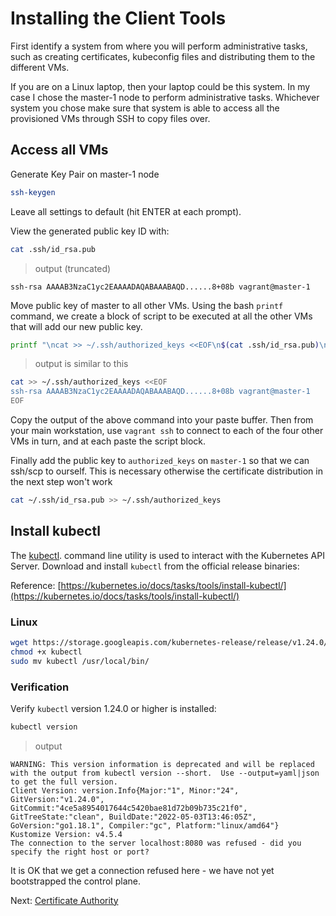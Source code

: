 # Installing the Client Tools

First identify a system from where you will perform administrative tasks, such as creating certificates, kubeconfig files and distributing them to the different VMs.

If you are on a Linux laptop, then your laptop could be this system. In my case I chose the master-1 node to perform administrative tasks. Whichever system you chose make sure that system is able to access all the provisioned VMs through SSH to copy files over.

## Access all VMs

Generate Key Pair on master-1 node

```bash
ssh-keygen
```

Leave all settings to default (hit ENTER at each prompt).

View the generated public key ID with:

```bash
cat .ssh/id_rsa.pub
```

> output (truncated)
```
ssh-rsa AAAAB3NzaC1yc2EAAAADAQABAAABAQD......8+08b vagrant@master-1
```

Move public key of master to all other VMs. Using the bash `printf` command, we create a block of script to be executed at all the other VMs that will add our new public key.

```bash
printf "\ncat >> ~/.ssh/authorized_keys <<EOF\n$(cat .ssh/id_rsa.pub)\nEOF\n\n"
```

> output is similar to this

```bash
cat >> ~/.ssh/authorized_keys <<EOF
ssh-rsa AAAAB3NzaC1yc2EAAAADAQABAAABAQD......8+08b vagrant@master-1
EOF
```

Copy the output of the above command into your paste buffer.
Then from your main workstation, use `vagrant ssh` to connect to each of the four other VMs in turn, and at each paste the script block.

Finally add the public key to `authorized_keys` on `master-1` so that we can ssh/scp to ourself. This is necessary otherwise the certificate distribution in the next step won't work

```bash
cat ~/.ssh/id_rsa.pub >> ~/.ssh/authorized_keys
```

## Install kubectl

The [kubectl](https://kubernetes.io/docs/tasks/tools/install-kubectl). command line utility is used to interact with the Kubernetes API Server. Download and install `kubectl` from the official release binaries:

Reference: [https://kubernetes.io/docs/tasks/tools/install-kubectl/](https://kubernetes.io/docs/tasks/tools/install-kubectl/)

### Linux

```bash
wget https://storage.googleapis.com/kubernetes-release/release/v1.24.0/bin/linux/amd64/kubectl
chmod +x kubectl
sudo mv kubectl /usr/local/bin/
```

### Verification

Verify `kubectl` version 1.24.0 or higher is installed:

```bash
kubectl version
```

> output

```
WARNING: This version information is deprecated and will be replaced with the output from kubectl version --short.  Use --output=yaml|json to get the full version.
Client Version: version.Info{Major:"1", Minor:"24", GitVersion:"v1.24.0", GitCommit:"4ce5a8954017644c5420bae81d72b09b735c21f0", GitTreeState:"clean", BuildDate:"2022-05-03T13:46:05Z", GoVersion:"go1.18.1", Compiler:"gc", Platform:"linux/amd64"}
Kustomize Version: v4.5.4
The connection to the server localhost:8080 was refused - did you specify the right host or port?
```

It is OK that we get a connection refused here - we have not yet bootstrapped the control plane.

Next: [Certificate Authority](04-certificate-authority.md)
